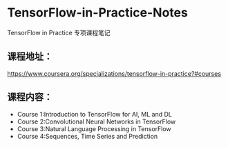 # TensorFlow-in-Practice-Notes
TensorFlow in Practice 专项课程笔记

## 课程地址：
https://www.coursera.org/specializations/tensorflow-in-practice?#courses

## 课程内容：

- Course 1:Introduction to TensorFlow for AI, ML and DL
- Course 2:Convolutional Neural Networks in TensorFlow
- Course 3:Natural Language Processing in TensorFlow
- Course 4:Sequences, Time Series and Prediction
